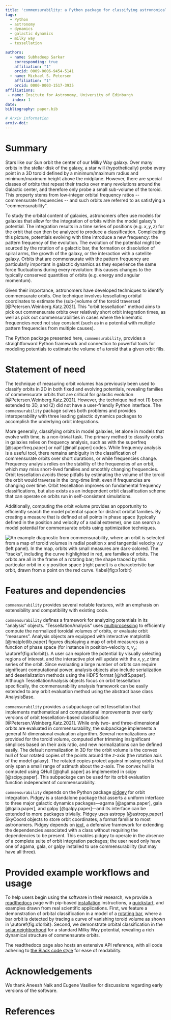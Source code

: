 ```yaml
---
title: 'commensurability: a Python package for classifying astronomical orbits based on their toroid volume'
tags:
  - Python
  - astronomy
  - dynamics
  - galactic dynamics
  - milky way
  - tessellation

authors:
  - name: Subhadeep Sarkar
    corresponding: true
    affiliation: "1"
    orcid: 0009-0006-9454-5141
  - name: Michael S. Petersen
    affiliation: "1"
    orcid: 0000-0003-1517-3935
affiliations:
 - name: Insitute for Astronomy, University of Edinburgh
   index: 1
date:
bibliography: paper.bib

# Arxiv information
arxiv-doi:
---
```


# Summary

Stars like our Sun orbit the center of our Milky Way galaxy. Over many orbits in the stellar disk of the galaxy, a star will (hypothetically) probe every point in a 3D toroid defined by a minimum/maximum radius and minimum/maximum height above the midplane. However, there are special classes of orbits that repeat their tracks over many revolutions around the Galactic center, and therefore only probe a small sub-volume of the toroid. This property stems from low-integer orbital frequency ratios -- commensurate frequencies -- and such orbits are referred to as satisfying a "commensurability".

To study the orbital content of galaxies, astronomers often use models for galaxies that allow for the integration of orbits within the model galaxy's potential. The integration results in a time series of positions (e.g. $x,y,z$) for the orbit that can then be analyzed to produce a classification. Complicating this picture, potentials evolving with time introduce a new frequency: the pattern frequency of the evolution. The evolution of the potential might be sourced by the rotation of a galactic bar, the formation or dissolution of spiral arms, the growth of the galaxy, or the interaction with a satellite galaxy. Orbits that are commensurate with the pattern frequency are particularly important in galactic dynamics as they experience the same force fluctuations during every revolution: this causes changes to the typically conserved quantities of orbits (e.g. energy and angular momentum).

Given their importance, astronomers have developed techniques to identify commensurate orbits. One technique involves tessellating orbital coordinates to estimate the (sub-)volume of the toroid traversed [@Petersen.Weinberg.Katz.2021]. This "orbit tessellation" method aims to pick out commensurate orbits over relatively short orbit integration times, as well as pick out commensurabilities in cases where the kinematic frequencies need not stay constant (such as in a potential with multiple pattern frequencies from multiple causes).

The Python package presented here, `commensurability`, provides a straightforward Python framework and connection to powerful tools for modeling potentials to estimate the volume of a toroid that a given orbit fills.


# Statement of need

The technique of measuring orbit volumes has previously been used to classify orbits in 2D in both fixed and evolving potentials, revealing families of commensurate orbits that are critical for galactic evolution [@Petersen.Weinberg.Katz.2021]. However, the technique had not (1) been extended to 3D, and (2) did not have a user-friendly Python interface. The `commensurability` package solves both problems and provides interoperability with three leading galactic dynamics packages to accomplish the underlying orbit integrations.

More generally, classifying orbits in model galaxies, let alone in models that evolve with time, is a non-trivial task. The primary method to classify orbits in galaxies relies on frequency analysis, such as with the superfreq [@superfreq.paper] or naif [@naif.paper] codes. While frequency analysis is a useful tool, there remains ambiguity in the classification of commensurate orbits over short durations, or while frequencies change. Frequency analysis relies on the stability of the frequencies of an orbit, which may miss short-lived families and smoothly changing frequencies. Orbit tessellation avoids these pitfalls by estimating the volume of the toroid the orbit would traverse in the long-time limit, even if frequencies are changing over time. Orbit tessellation improves on fundamental frequency classifications, but also exists as an independent orbit classification scheme that can operate on orbits run in self-consistent simulations.

Additionally, computing the orbit volume provides an opportunity to efficiently search the model potential space for distinct orbital families. By creating a measure that is defined at all points in phase space (typically defined in the position and velocity of a radial extreme), one can search a model potential for commensurate orbits using optimization techniques.

 ![An example diagnostic from commensurability, where an orbit is selected from a map of toroid volumes in radial position $x$ and tangential velocity $v_y$ (left panel). In the map, orbits with small measures are dark-colored. The “tracks”, including the curve highlighted in red, are families of orbits. The orbits are all in the frame of a rotating bar; the shape traced by this particular orbit in x-y position space (right panel) is a characteristic bar orbit, drawn from a point on the red curve. \label{fig:x1orbit}](figures/track_eye.png)


# Features and dependencies

`commensurability` provides several notable features, with an emphasis on extensibility and compatibility with existing code.

`commensurability` defines a framework for analyzing potentials in its “analysis” objects. “TessellationAnalysis” uses [multiprocessing](https://docs.python.org/3/library/multiprocessing.html) to efficiently compute the normalized toroidal volumes of orbits, or evaluate orbit “measures”. Analysis objects are equipped with interactive matplotlib [@matplotlib.paper] figures displaying a map of orbit measures as a function of phase space (for instance in position-velocity $x,v_y$; \autoref{fig:x1orbit}). A user can explore the potential by visually selecting regions of interest, and the interactive plot will update with the $x,y,z$ time series of the orbit. Since evaluating a large number of orbits can require significant computational power, analysis objects also include serialization and deserialization methods using the HDF5 format [@hdf5.paper]. Although TessellationAnalysis objects focus on orbit tessellation specifically, the commensurability analysis framework can be easily extended to any orbit evaluation method using the abstract base class AnalysisBase.

`commensurability` provides a subpackage called tessellation that implements mathematical and computational improvements over early versions of orbit tessellation-based classification [@Petersen.Weinberg.Katz.2021]. While only two- and three-dimensional orbits are evaluated in commensurability, the subpackage implements a general N-dimensional evaluation algorithm. Several normalizations are provided for the toroid volume, computed after trimming insignificant simplices based on their axis ratio, and new normalizations can be defined easily. The default normalization in 3D for the orbit volume is the convex hull of four rotated copies of the points around the $z$-axis (the rotation axis of the model galaxy). The rotated copies protect against missing orbits that only span a small range of azimuth about the $z$-axis. The convex hull is computed using QHull [@qhull.paper] as implemented in scipy [@scipy.paper]. This subpackage can be used for its orbit evaluation function independent of commensurability.

`commensurability` depends on the Python package [pidgey](https://github.com/ilikecubesnstuff/pidgey) for orbit integration. Pidgey is a standalone package that asserts a uniform interface to three major galactic dynamics packages—agama [@agama.paper], gala [@gala.paper], and galpy [@galpy.paper]—and its interface can be extended to more packages trivially. Pidgey uses astropy [@astropy.paper] SkyCoord objects to store orbit coordinates, a format familiar to most astronomers. Pidgey depends on [iext](https://github.com/ilikecubesnstuff/iext), a defensive framework for extending the dependencies associated with a class without requiring the dependencies to be present. This enables pidgey to operate in the absence of a complete suite of orbit integration packages; the user need only have one of agama, gala, or galpy installed to use commensurability (but may have all three).


# Provided example workflows and usage

To help users begin using the software in their research, we provide a [readthedocs](https://commensurability.readthedocs.io) page with pip-based [installation](https://commensurability.readthedocs.io/en/stable/tessellation/usage/) instructions, a [quickstart](https://commensurability.readthedocs.io/en/latest/quickstart/), and examples drawn from real scientific applications. First, we feature a demonstration of orbital classification in a model of a [rotating bar](https://commensurability.readthedocs.io/en/latest/tessellation/usage/analysis/rotating_bar/), where a bar orbit is detected by tracing a curve of vanishing toroid volume as shown in \autoref{fig:x1orbit}. Second, we demonstrate orbital classification in the [solar neighborhood](https://commensurability.readthedocs.io/en/latest/tessellation/usage/analysis/solar_neighborhood/) for a standard Milky Way potential, revealing a rich dynamical structure of commensurate orbits.

The readthedocs page also hosts an extensive API reference, with all code adhering to [the Black code style](https://black.readthedocs.io/en/stable/the_black_code_style/current_style.html) for ease of readability.


# Acknowledgements

We thank Aneesh Naik and Eugene Vasiliev for discussions regarding early versions of the software.


# References
